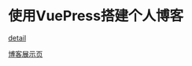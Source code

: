 # 使用VuePress搭建个人博客

[detail](docs/WebPage/PageBuild.md)

[博客展示页](https://lucass-yang.github.io/gittest/)